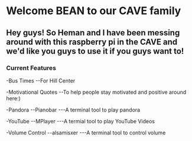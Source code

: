 # Welcome BEAN to our CAVE family 

## Hey guys!  So Heman and I have been messing around with this raspberry pi in the CAVE and we'd like you guys to use it if you guys want to!

### Current Features

-Bus Times
--For Hill Center

-Motivational Quotes
--To help people stay motivated and positive around here:)

-Pandora
--Pianobar
---A terminal tool to play pandora

-YouTube
--MPlayer
---A termial tool to play YouTube Videos

-Volume Control
--alsamisxer
---A terminal tool to control volume


```

```

